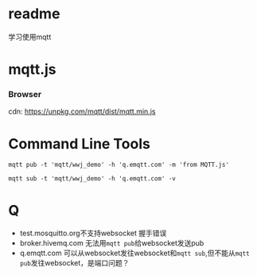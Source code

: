 # readme
学习使用mqtt

# mqtt.js

### Browser
cdn: https://unpkg.com/mqtt/dist/mqtt.min.js


# Command Line Tools
```
mqtt pub -t 'mqtt/wwj_demo' -h 'q.emqtt.com' -m 'from MQTT.js'

mqtt sub -t 'mqtt/wwj_demo' -h 'q.emqtt.com' -v
```

# Q
*  test.mosquitto.org不支持websocket 握手错误
*  broker.hivemq.com 无法用`mqtt pub`给websocket发送pub
*  q.emqtt.com 可以从websocket发往websocket和`mqtt sub`,但不能从`mqtt pub`发往websocket，是端口问题？